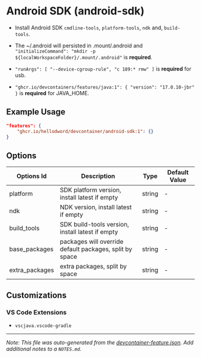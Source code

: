 
# Android SDK (android-sdk)

- Install Android SDK `cmdline-tools`, `platform-tools`, `ndk` and, `build-tools`.

- The ~/.android will persisted in .mount/.android and `"initializeCommand": "mkdir -p ${localWorkspaceFolder}/.mount/.android"` is **required**.

- `"runArgs": [ "--device-cgroup-rule", "c 189:* rmw" ]` is **required** for usb.

- `"ghcr.io/devcontainers/features/java:1": { "version": "17.0.10-jbr" }` is **required** for JAVA_HOME.

## Example Usage

```json
"features": {
    "ghcr.io/hellodword/devcontainer/android-sdk:1": {}
}
```

## Options

| Options Id | Description | Type | Default Value |
|-----|-----|-----|-----|
| platform | SDK platform version, install latest if empty | string | - |
| ndk | NDK version, install latest if empty | string | - |
| build_tools | SDK build-tools version, install latest if empty | string | - |
| base_packages | packages will override default packages, split by space | string | - |
| extra_packages | extra packages, split by space | string | - |

## Customizations

### VS Code Extensions

- `vscjava.vscode-gradle`



---

_Note: This file was auto-generated from the [devcontainer-feature.json](https://github.com/hellodword/devcontainer/blob/main/features/src/android-sdk/devcontainer-feature.json).  Add additional notes to a `NOTES.md`._
